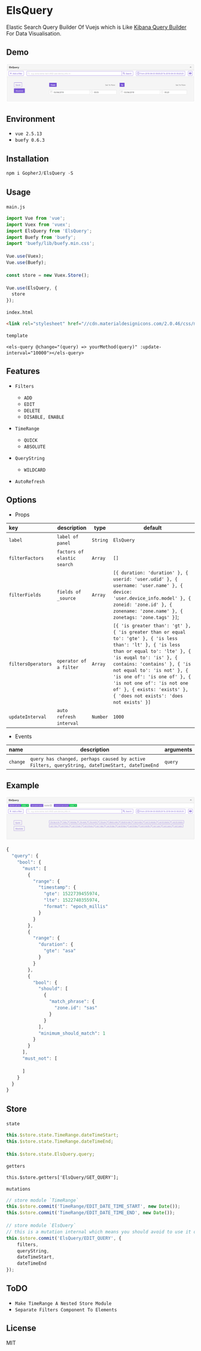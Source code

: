# ElsQuery

Elastic Search Query Builder Of Vuejs which is Like [Kibana Query Builder](https://demo.elastic.co/app/kibana#/dashboard/b7be4700-6837-11e7-bd1c-eb5e5ad48f8b) For
Data Visualisation.


## Demo

![](./images/ElsQuery.PNG)


## Environment

- `vue 2.5.13`
- `buefy 0.6.3`


## Installation

```javascript
npm i GopherJ/ElsQuery -S
```


## Usage

`main.js`
```javascript
import Vue from 'vue';
import Vuex from 'vuex';
import ElsQuery from 'ElsQuery';
import Buefy from 'buefy';
import 'buefy/lib/buefy.min.css';

Vue.use(Vuex);
Vue.use(Buefy);

const store = new Vuex.Store();

Vue.use(ElsQuery, {
  store
});
```

`index.html`
```html
<link rel="stylesheet" href="//cdn.materialdesignicons.com/2.0.46/css/materialdesignicons.min.css">
```

`template`
```vue
<els-query @change="(query) => yourMethod(query)" :update-interval="10000"></els-query>
```


## Features

- `Filters`
  - `ADD`
  - `EDIT`
  - `DELETE`
  - `DISABLE, ENABLE`

- `TimeRange`
  - `QUICK`
  - `ABSOLUTE`

- `QueryString`
  - `WILDCARD`

- `AutoRefresh`

## Options

- Props

|key|description|type|default|
|:---|---|---|---|
|`label`|`label of panel`|`String`|`ElsQuery`|
|`filterFactors`|`factors of elastic search`|`Array`|`[]`|
|`filterFields`|`fields of _source`|`Array`|`[{ duration: 'duration' }, { userid: 'user.udid' }, { username: 'user.name' }, { device: 'user.device_info.model' }, { zoneid: 'zone.id' }, { zonename: 'zone.name' }, { zonetags: 'zone.tags' }]`;|
|`filtersOperators`|`operator of a filter`|`Array`|`[{ 'is greater than': 'gt' }, { 'is greater than or equal to': 'gte' }, { 'is less than': 'lt' }, { 'is less than or equal to': 'lte' }, { 'is euqal to': 'is' }, { contains: 'contains' }, { 'is not equal to': 'is not' }, { 'is one of': 'is one of' }, { 'is not one of': 'is not one of' }, { exists: 'exists' }, { 'does not exists': 'does not exists' }]`|
|`updateInterval`|`auto refresh interval`|`Number`|`1000`|

- Events

|name|description|arguments|
|:---|---|---|
|`change`|`query has changed, perhaps caused by active Filters, queryString, dateTimeStart, dateTimeEnd`|`query`|


## Example

![](./images/ElsQuery2.PNG)

```javascript
{
  "query": {
    "bool": {
      "must": [
        {
          "range": {
            "timestamp": {
              "gte": 1522739455974,
              "lte": 1522740355974,
              "format": "epoch_millis"
            }
          }
        },
        {
          "range": {
            "duration": {
              "gte": "asa"
            }
          }
        },
        {
          "bool": {
            "should": [
              {
                "match_phrase": {
                  "zone.id": "sas"
                }
              }
            ],
            "minimum_should_match": 1
          }
        }
      ],
      "must_not": [

      ]
    }
  }
}
```


## Store

`state`
```javascript
this.$store.state.TimeRange.dateTimeStart;
this.$store.state.TimeRange.dateTimeEnd;

this.$store.state.ElsQuery.query;
```

`getters`
```
this.$store.getters['ElsQuery/GET_QUERY'];
```

`mutations`
```javascript
// store module `TimeRange`
this.$store.commit('TimeRange/EDIT_DATE_TIME_START', new Date());
this.$store.commit('TimeRange/EDIT_DATE_TIME_END', new Date());

// store module `ElsQuery`
// this is a mutation internal which means you should avoid to use it directly
this.$store.commit('ElsQuery/EDIT_QUERY', {
    filters,
    queryString,
    dateTimeStart,
    dateTimeEnd
});
```


## ToDO

- `Make TimeRange A Nested Store Module`
- `Separate Filters Component To Elements`


## License
MIT


